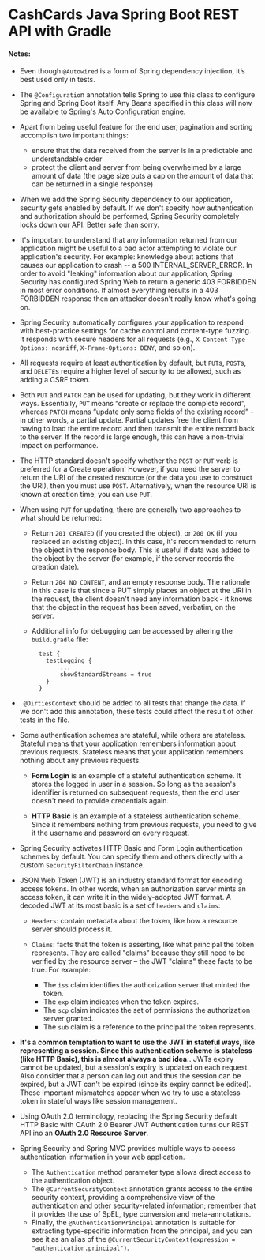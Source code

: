 # CashCards Java Spring Boot REST API with Gradle

#### Notes:

- Even though `@Autowired` is a form of Spring dependency injection, it’s best used only in tests.

- The `@Configuratio`n annotation tells Spring to use this class to configure Spring and Spring Boot itself. Any Beans specified in this class will now be available to Spring's Auto Configuration engine.

- Apart from being useful feature for the end user, pagination and sorting accomplish two important things:

  - ensure that the data received from the server is in a predictable and understandable order
  - protect the client and server from being overwhelmed by a large amount of data (the page size puts a cap on the amount of data that can be returned in a single response)

- When we add the Spring Security dependency to our application, security gets enabled by default. If we don't specify how authentication and authorization should be performed, Spring Security completely locks down our API. Better safe than sorry.

- It's important to understand that any information returned from our application might be useful to a bad actor attempting to violate our application's security. For example: knowledge about actions that causes our application to crash -- a 500 INTERNAL_SERVER_ERROR. In order to avoid "leaking" information about our application, Spring Security has configured Spring Web to return a generic 403 FORBIDDEN in most error conditions. If almost everything results in a 403 FORBIDDEN response then an attacker doesn't really know what's going on.

- Spring Security automatically configures your application to respond with best-practice settings for cache control and content-type fuzzing. It responds with secure headers for all requests (e.g., `X-Content-Type-Options: nosniff`, `X-Frame-Options: DENY`, and so on).

- All requests require at least authentication by default, but `PUT`s, `POST`s, and `DELETE`s require a higher level of security to be allowed, such as adding a CSRF token.

- Both `PUT` and `PATCH` can be used for updating, but they work in different ways. Essentially, `PUT` means “create or replace the complete record”, whereas `PATCH` means “update only some fields of the existing record” - in other words, a partial update. Partial updates free the client from having to load the entire record and then transmit the entire record back to the server. If the record is large enough, this can have a non-trivial impact on performance.

- The HTTP standard doesn't specify whether the `POST` or `PUT` verb is preferred for a Create operation! However, if you need the server to return the URI of the created resource (or the data you use to construct the URI), then you must use `POST`. Alternatively, when the resource URI is known at creation time, you can use `PUT`.

- When using `PUT` for updating, there are generally two approaches to what should be returned:

  - Return `201 CREATED` (if you created the object), or `200 OK` (if you replaced an existing object). In this case, it's recommended to return the object in the response body. This is useful if data was added to the object by the server (for example, if the server records the creation date).

  - Return `204 NO CONTENT`, and an empty response body. The rationale in this case is that since a PUT simply places an object at the URI in the request, the client doesn't need any information back - it knows that the object in the request has been saved, verbatim, on the server.

  - Additional info for debugging can be accessed by altering the `build.gradle` file:
    ```
      test {
        testLogging {
            ...
            showStandardStreams = true
        }
      }
    ```

- `	@DirtiesContext` should be added to all tests that change the data. If we don't add this annotation, these tests could affect the result of other tests in the file.

- Some authentication schemes are stateful, while others are stateless. Stateful means that your application remembers information about previous requests. Stateless means that your application remembers nothing about any previous requests.

  - **Form Login** is an example of a stateful authentication scheme. It stores the logged in user in a session. So long as the session's identifier is returned on subsequent requests, then the end user doesn't need to provide credentials again.

  - **HTTP Basic** is an example of a stateless authentication scheme. Since it remembers nothing from previous requests, you need to give it the username and password on every request.

- Spring Security activates HTTP Basic and Form Login authentication schemes by default. You can specify them and others directly with a custom `SecurityFilterChain` instance.

- JSON Web Token (JWT) is an industry standard format for encoding access tokens. In other words, when an authorization server mints an access token, it can write it in the widely-adopted JWT format. A decoded JWT at its most basic is a set of `headers` and `claims`:

  - `Headers`: contain metadata about the token, like how a resource server should process it.
  - `Claims`: facts that the token is asserting, like what principal the token represents. They are called "claims" because they still need to be verified by the resource server – the JWT "claims" these facts to be true. For example:

    - The `iss` claim identifies the authorization server that minted the token.
    - The `exp` claim indicates when the token expires.
    - The `scp` claim indicates the set of permissions the authorization server granted.
    - The `sub` claim is a reference to the principal the token represents.

- **It's a common temptation to want to use the JWT in stateful ways, like representing a session. Since this authentication scheme is stateless (like HTTP Basic), this is almost always a bad idea.**. JWTs expiry cannot be updated, but a session's expiry is updated on each request. Also consider that a person can log out and thus the session can be expired, but a JWT can't be expired (since its expiry cannot be edited). These important mismatches appear when we try to use a stateless token in stateful ways like session management.

- Using OAuth 2.0 terminology, replacing the Spring Security default HTTP Basic with OAuth 2.0 Bearer JWT Authentication turns our REST API ino an **OAuth 2.0 Resource Server**.

- Spring Security and Spring MVC provides multiple ways to access authentication information in your web application.

  - The `Authentication` method parameter type allows direct access to the authentication object.
  - The `@CurrentSecurityContext` annotation grants access to the entire security context, providing a comprehensive view of the authentication and other security-related information; remember that it provides the use of SpEL, type conversion and meta-annotations.
  - Finally, the `@AuthenticationPrincipal` annotation is suitable for extracting type-specific information from the principal, and you can see it as an alias of the `@CurrentSecurityContext(expression = "authentication.principal")`.

